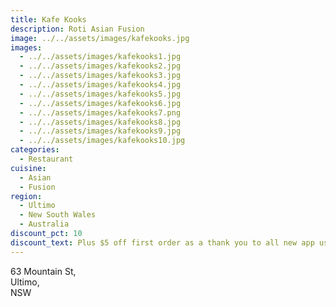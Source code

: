 ```yaml
---
title: Kafe Kooks
description: Roti Asian Fusion
image: ../../assets/images/kafekooks.jpg
images:
  - ../../assets/images/kafekooks1.jpg
  - ../../assets/images/kafekooks2.jpg
  - ../../assets/images/kafekooks3.jpg
  - ../../assets/images/kafekooks4.jpg
  - ../../assets/images/kafekooks5.jpg
  - ../../assets/images/kafekooks6.jpg
  - ../../assets/images/kafekooks7.png
  - ../../assets/images/kafekooks8.jpg
  - ../../assets/images/kafekooks9.jpg
  - ../../assets/images/kafekooks10.jpg
categories:
  - Restaurant
cuisine:
  - Asian
  - Fusion
region:
  - Ultimo
  - New South Wales
  - Australia
discount_pct: 10
discount_text: Plus $5 off first order as a thank you to all new app users
---
```


63 Mountain St, \
Ultimo, \
NSW
